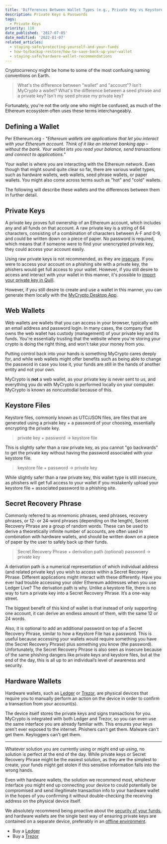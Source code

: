 ```yaml
---
title: 'Differences Between Wallet Types (e.g., Private Key vs Keystore)'
description: Private Keys & Passwords
tags:
  - Private Keys
priority: 110
date_published: '2017-07-05'
date_modified: '2022-01-07'
related_articles:
  - staying-safe/protecting-yourself-and-your-funds
  - how-to/backup-restore/how-to-save-back-up-your-wallet
  - staying-safe/hardware-wallet-recommendations
---
```


Cryptocurrency might be home to some of the most confusing naming conventions on Earth.

> What's the difference between "wallet" and "account"?
> Isn't MyCrypto a wallet?
> What's the difference between a seed phrase and a private key?
> Isn't my seed phrase my private key?

Fortunately, you're not the only one who might be confused, as much of the Ethereum ecosystem often uses these terms interchangeably.

## Defining a Wallet

Per Ethereum.org - _"Ethereum wallets are applications that let you interact with your Ethereum account. Think of it like an internet banking app – without the bank. Your wallet lets you read your balance, send transactions and connect to applications."_

Your wallet is where you are interacting with the Ethereum network. Even though that might sound quite clear so far, there are various wallet types, such as hardware wallets, web wallets, seed phrase wallets, or paper wallets. You might also come across terms such as "hot" and "cold" wallets.

The following will describe these wallets and the differences between them in further detail.

## Private Keys

A private key proves full ownership of an Ethereum account, which includes any and all funds on that account. A raw private key is a string of 64 characters, consisting of a combination of characters between A-F and 0-9, and could be written down on a piece of paper. No password is required, which means that if someone were to find your unencrypted private key, they could access your account easily.

Using raw private keys is not recommended, as they are [insecure](https://medium.com/mycrypto/a-safer-mycrypto-79d65196e7d8). If you were to access your account on a phishing site with a private key, the phishers would get full access to your wallet. However, if you still desire to access and interact with your wallet in this manner, it's possible to [import your private key in Quill](/how-to/quill/how-to-import-private-key-keystore-file-phrase).

However, if you still desire to create and use a wallet in this manner, you can generate them locally with the [MyCrypto Desktop App](https://download.mycrypto.com/).

## Web Wallets

Web wallets are wallets that you can access in your browser, typically with an email address and password login. In many cases, the company that owns the web wallet has custody (management) of your private key and its funds. You're essentially trusting that the website where you're storing your crypto is doing the right thing, and won't take your money from you.

Putting control back into your hands is something MyCrypto cares deeply for, and while web wallets might offer benefits such as being able to change the password in case you lose it, your funds are still in the hands of another entity and not your own.

MyCrypto is **not** a web wallet, as your private key is never sent to us, and everything you do with MyCrypto is performed locally on your computer. MyCrypto is known as noncustodial because of this.

## Keystore Files

Keystore files, commonly known as UTC/JSON files, are files that are generated using a private key + a password of your choosing, essentially encrypting the private key.

> private key + password -> keystore file

This is slightly safer than a raw private key, as you cannot "go backwards" to get the private key without having the password associated with your keystore file.

> keystore file + password -> private key

While slightly safer than a raw private key, this wallet type is still insecure, as phishers will get full access to your wallet if you mistakenly upload your keystore file + associated password to a phishing site.

## Secret Recovery Phrase

Commonly referred to as mnemonic phrases, seed phrases, recovery phrases, or 12- or 24-word phrases (depending on the length), Secret Recovery Phrase are a group of random words. These can be used to derive a theoretically infinite number of accounts, are often used in combination with hardware wallets, and should be written down on a piece of paper by the user to safely back up their funds.

> Secret Recovery Phrase + derivation path (optional) password -> private key

A derivation path is a numerical representation of which individual address (and related private key) you wish to access within a Secret Recovery Phrase. Different applications might interact with these differently. Have you ever had trouble accessing your older Ethereum addresses when you use Ledger Live? The derivation path is why. Unlike a keystore file, there is no way to turn a private key into a Secret Recovery Phrase. It’s a one-way street.

The biggest benefit of this kind of wallet is that instead of only supporting one account, it can derive an endless amount of them, with the same 12 or 24 words.

Also, it is optional to add an additional password on top of a Secret Recovery Phrase, similar to how a Keystore File has a password. This is useful because accessing your wallets would require something you have (the Secret Recovery Phrase) plus something you know (the password). Unfortunately, the Secret Recovery Phrase is also seen as insecure because of the same phishing dangers like private keys and keystore files, but at the end of the day, this is all up to an individual’s level of awareness and security.

## Hardware Wallets

Hardware wallets, such as [Ledger](https://www.ledgerwallet.com/r/1985?path=/products/) or [Trezor](https://shop.trezor.io/?offer_id=10&aff_id=1735), are physical devices that require you to manually perform an action on the device in order to confirm a transaction from your account(s).

The device itself stores the private keys and signs transactions for you. MyCrypto is integrated with both Ledger and Trezor, so you can even use the same interface you are already familiar with. This ensures your keys aren't ever exposed to the internet. Phishers can't get them. Malware can't get them. Keyloggers can't get them.

<hr />

Whatever solution you are currently using or might end up using, no solution is perfect at the end of the day. While private keys or Secret Recovery Phrase might be the easiest solution, as they are the simplest to create, your funds might get stolen if this sensitive information falls into the wrong hands.

Even with hardware wallets, the solution we recommend most, whichever interface you might end up connecting your device to could potentially be compromised and send illegitimate transaction info to your hardware wallet in the hopes of you confirming it without double-checking the receiving address on the physical device itself.

We absolutely recommend being proactive about the [security of your funds](/staying-safe/protecting-yourself-and-your-funds), and hardware wallets are the single best way of ensuring private keys are contained on a separate device, preferably in an [offline environment](/how-to/offline/how-to-run-mycrypto-offline-and-locally).

- Buy a [Ledger](https://www.ledgerwallet.com/r/1985?path=/products/)
- Buy a [Trezor](https://shop.trezor.io/?offer_id=10&aff_id=1735)
